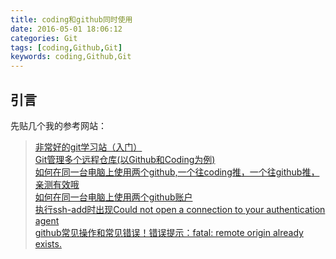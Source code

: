 ```yaml
---
title: coding和github同时使用
date: 2016-05-01 18:06:12
categories: Git
tags: [coding,Github,Git]
keywords: coding,Github,Git
---
```


## 引言  

先贴几个我的参考网站：

>[非常好的git学习站（入门）](http://www.liaoxuefeng.com/wiki/0013739516305929606dd18361248578c67b8067c8c017b000)  
>[Git管理多个远程仓库(以Github和Coding为例)](http://www.tuicool.com/articles/NZNJVvB)  
>[如何在同一台电脑上使用两个github,一个往coding推，一个往github推，亲测有效哦](http://my.oschina.net/450192529/blog/636106)  
>[如何在同一台电脑上使用两个github账户](http://blog.csdn.net/chaoyue0071/article/details/41824339)  
>[执行ssh-add时出现Could not open a connection to your authentication agent](http://www.cnblogs.com/sheldonxu/archive/2012/09/17/2688281.html)  
>[github常见操作和常见错误！错误提示：fatal: remote origin already exists. ](http://blog.163.com/023_dns/blog/static/1187273662013111301046930/)